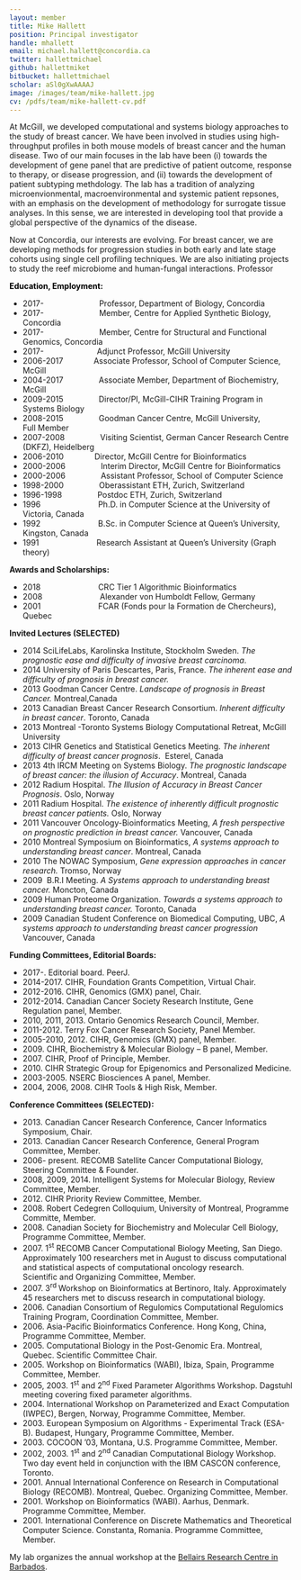 ```yaml
---
layout: member
title: Mike Hallett
position: Principal investigator
handle: mhallett
email: michael.hallett@concordia.ca
twitter: hallettmichael
github: hallettmiket
bitbucket: hallettmichael
scholar: aSl0gXwAAAAJ
image: /images/team/mike-hallett.jpg
cv: /pdfs/team/mike-hallett-cv.pdf
---
```


At McGill, we developed computational  and systems biology approaches to the study of breast cancer.  We have been involved in  studies using high-throughput profiles in both mouse models of breast cancer and the human disease. Two of our main focuses in the lab have been (i) towards the development of  gene panel that are predictive of patient outcome, response to therapy, or disease progression, and (ii) towards the development of patient subtyping methdology. The lab has a tradition of analyzing microenvionmental, macroenvironmental and systemic patient repsones, with an emphasis on the development of methodology for surrogate tissue analyses. In this sense, we are interested in developing tool that provide a global perspective of the dynamics of the disease. 

Now at Concordia, our interests are evolving. For breast cancer, we are developing methods for progression studies in both early and late stage cohorts using single cell profiling techniques. We are also initiating projects to study the reef microbiome and human-fungal interactions.
Professor



<p style="color: #0000ff;"><span style="color: #000000;"><strong>Education, Employment:</strong></span></p>

<ul>
 	<li>2017-                         Professor, Department of Biology, Concordia</li>
 	<li>2017-                         Member, Centre for Applied Synthetic Biology, Concordia</li>
 	<li>2017-                         Member, Centre for Structural and Functional Genomics, Concordia</li>
 	<li>2017-                        Adjunct Professor, McGill University</li>
 	<li>2006-2017  <strong>              </strong>Associate Professor, School of Computer Science, McGill</li>
 	<li>2004-2017                Associate Member, Department of Biochemistry, McGill</li>
 	<li>2009-2015                Director/PI, McGill-CIHR Training Program in Systems Biology</li>
 	<li>2008-2015                Goodman Cancer Centre, McGill University, Full Member</li>
 	<li>2007-2008                Visiting Scientist, German Cancer Research Centre (DKFZ), Heidelberg</li>
 	<li>2006-2010   <strong>             </strong>Director, McGill Centre for Bioinformatics</li>
 	<li>2000-2006                Interim Director, McGill Centre for Bioinformatics</li>
 	<li>2000-2006                Assistant Professor, School of Computer Science</li>
 	<li>1998-2000                Oberassistant ETH, Zurich, Switzerland</li>
 	<li>1996-1998                Postdoc ETH, Zurich, Switzerland</li>
 	<li>1996                          Ph.D. in Computer Science at the University of Victoria, Canada</li>
 	<li>1992                          B.Sc. in Computer Science at Queen’s University, Kingston, Canada</li>
 	<li>1991                          Research Assistant at Queen’s University (Graph theory)</li>
</ul>
<strong>Awards and Scholarships:</strong>
<ul>
 	<li>2018                          CRC Tier 1 Algorithmic Bioinformatics</li>
 	<li>2008                          Alexander von Humboldt Fellow, Germany</li>
 	<li>2001                          FCAR (Fonds pour la Formation de Chercheurs), Quebec</li>
</ul>
<strong>Invited Lectures (SELECTED)</strong>
<ul>
 	<li>2014 SciLifeLabs, Karolinska Institute, Stockholm Sweden. <em>The prognostic ease and difficulty of invasive breast carcinoma</em>.</li>
 	<li>2014 University of Paris Descartes, Paris, France. <em>The inherent ease and difficulty of prognosis in breast cancer.</em></li>
 	<li>2013 Goodman Cancer Centre.<em> Landscape of prognosis in Breast Cancer.</em> Montreal,Canada</li>
 	<li>2013 Canadian Breast Cancer Research Consortium. <em>Inherent difficulty in breast cancer</em>. Toronto, Canada</li>
 	<li>2013 Montreal -Toronto Systems Biology Computational Retreat, McGill University</li>
 	<li>2013 CIHR Genetics and Statistical Genetics Meeting.<em> The inherent difficulty of breast cancer prognosis</em>.  Esterel, Canada</li>
 	<li>2013 4th IRCM Meeting on Systems Biology. <em>The prognostic landscape of breast cancer: the illusion of Accuracy</em>. Montreal, Canada</li>
 	<li>2012 Radium Hospital. <em>The Illusion of Accuracy in Breast Cancer Prognosis</em>. Oslo, Norway</li>
 	<li>2011 Radium Hospital. <em>The existence of inherently difficult prognostic breast cancer patients.</em> Oslo, Norway</li>
 	<li>2011 Vancouver Oncology-Bioinformatics Meeting, <em>A fresh perspective on prognostic prediction in breast cancer.</em> Vancouver, Canada</li>
 	<li>2010 Montreal Symposium on Bioinformatics, <em>A systems approach to understanding breast cancer</em>. Montreal, Canada</li>
 	<li>2010 The NOWAC Symposium, <em>Gene expression approaches in cancer research. </em>Tromso, Norway</li>
 	<li>2009  B.R.I Meeting. <em>A Systems approach to understanding breast cancer.</em> Moncton, Canada</li>
 	<li>2009 Human Proteome Organization. <em>Towards a systems approach to understanding breast cancer. </em>Toronto, Canada</li>
 	<li>2009 Canadian Student Conference on Biomedical Computing, UBC, <em>A systems approach to understanding breast cancer progression</em> Vancouver, Canada</li>
</ul>
<strong>Funding Committees, Editorial Boards:</strong>
<ul>
 	<li>2017-. Editorial board. PeerJ.</li>
 	<li>2014-2017. CIHR, Foundation Grants Competition, Virtual Chair.</li>
 	<li>2012-2016. CIHR, Genomics (GMX) panel, Chair.</li>
 	<li>2012-2014. Canadian Cancer Society Research Institute, Gene Regulation panel, Member.</li>
 	<li>2010, 2011, 2013. Ontario Genomics Research Council, Member.</li>
 	<li>2011-2012. Terry Fox Cancer Research Society, Panel Member.</li>
 	<li>2005-2010, 2012. CIHR, Genomics (GMX) panel, Member.</li>
 	<li>2009. CIHR, Biochemistry &amp; Molecular Biology – B panel, Member.</li>
 	<li>2007. CIHR, Proof of Principle, Member.</li>
 	<li>2010. CIHR Strategic Group for Epigenomics and Personalized Medicine.</li>
 	<li>2003-2005. NSERC Biosciences A panel, Member.</li>
 	<li>2004, 2006, 2008. CIHR Tools &amp; High Risk, Member.</li>
</ul>
<strong>Conference Committees (SELECTED):</strong>
<ul>
 	<li>2013. Canadian Cancer Research Conference, Cancer Informatics Symposium, Chair.</li>
 	<li>2013. Canadian Cancer Research Conference, General Program Committee, Member.</li>
 	<li>2006- present. RECOMB Satellite Cancer Computational Biology, Steering Committee &amp; Founder.</li>
 	<li>2008, 2009, 2014. Intelligent Systems for Molecular Biology, Review Committee, Member.</li>
 	<li>2012. CIHR Priority Review Committee, Member.</li>
 	<li>2008. Robert Cedegren Colloquium, University of Montreal, Programme Committe, Member.</li>
 	<li>2008. Canadian Society for Biochemistry and Molecular Cell Biology, Programme Committee, Member.</li>
 	<li>2007. 1<sup>st</sup> RECOMB Cancer Computational Biology Meeting, San Diego. Approximately 100 researchers met in August to discuss computational and statistical aspects of computational oncology research. Scientific and Organizing Committee, Member.</li>
 	<li>2007. 3<sup>rd </sup>Workshop on Bioinformatics at Bertinoro, Italy. Approximately 45 researchers met to discuss research in computational biology.</li>
 	<li>2006. Canadian Consortium of Regulomics Computational Regulomics Training Program, Coordination Committee, Member.</li>
 	<li>2006. Asia-Pacific Bioinformatics Conference. Hong Kong, China, Programme Committee, Member.</li>
 	<li>2005. Computational Biology in the Post-Genomic Era. Montreal, Quebec. Scientific Committee Chair.</li>
 	<li>2005. Workshop on Bioinformatics (WABI), Ibiza, Spain, Programme Committee, Member.</li>
 	<li>2005, 2003. 1<sup>st</sup> and 2<sup>nd</sup> Fixed Parameter Algorithms Workshop. Dagstuhl meeting covering fixed parameter algorithms.</li>
 	<li>2004. International Workshop on Parameterized and Exact Computation (IWPEC), Bergen, Norway, Programme Committee, Member.</li>
 	<li>2003. European Symposium on Algorithms - Experimental Track (ESA-B). Budapest, Hungary, Programme Committee, Member.</li>
 	<li>2003. COCOON ’03, Montana, U.S. Programme Committee, Member.</li>
 	<li>2002, 2003. 1<sup>st</sup> and 2<sup>nd</sup> Canadian Computational Biology Workshop. Two day event held in conjunction with the IBM CASCON conference, Toronto.</li>
 	<li>2001. Annual International Conference on Research in Computational Biology (RECOMB). Montreal, Quebec. Organizing Committee, Member.</li>
 	<li>2001. Workshop on Bioinformatics (WABI). Aarhus, Denmark. Programme Committee, Member.</li>
 	<li>2001. International Conference on Discrete Mathematics and Theoretical Computer Science. Constanta, Romania. Programme Committee, Member.</li>
</ul>
My lab organizes the annual workshop at the <a title="Barbados" href="http://www.bci.mcgill.ca/home/?page_id=61">Bellairs Research Centre in Barbados</a>.

&nbsp;